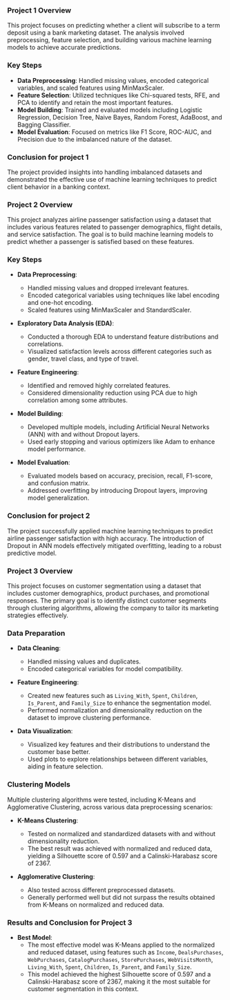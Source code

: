 ### Project 1 Overview

This project focuses on predicting whether a client will subscribe to a term deposit using a bank marketing dataset. The analysis involved preprocessing, feature selection, and building various machine learning models to achieve accurate predictions.

### Key Steps

- **Data Preprocessing**: Handled missing values, encoded categorical variables, and scaled features using MinMaxScaler.
- **Feature Selection**: Utilized techniques like Chi-squared tests, RFE, and PCA to identify and retain the most important features.
- **Model Building**: Trained and evaluated models including Logistic Regression, Decision Tree, Naive Bayes, Random Forest, AdaBoost, and Bagging Classifier.
- **Model Evaluation**: Focused on metrics like F1 Score, ROC-AUC, and Precision due to the imbalanced nature of the dataset.

### Conclusion for project 1

The project provided insights into handling imbalanced datasets and demonstrated the effective use of machine learning techniques to predict client behavior in a banking context.


### Project 2 Overview

This project analyzes airline passenger satisfaction using a dataset that includes various features related to passenger demographics, flight details, and service satisfaction. The goal is to build machine learning models to predict whether a passenger is satisfied based on these features.

### Key Steps

- **Data Preprocessing**:
  - Handled missing values and dropped irrelevant features.
  - Encoded categorical variables using techniques like label encoding and one-hot encoding.
  - Scaled features using MinMaxScaler and StandardScaler.

- **Exploratory Data Analysis (EDA)**:
  - Conducted a thorough EDA to understand feature distributions and correlations.
  - Visualized satisfaction levels across different categories such as gender, travel class, and type of travel.

- **Feature Engineering**:
  - Identified and removed highly correlated features.
  - Considered dimensionality reduction using PCA due to high correlation among some attributes.

- **Model Building**:
  - Developed multiple models, including Artificial Neural Networks (ANN) with and without Dropout layers.
  - Used early stopping and various optimizers like Adam to enhance model performance.

- **Model Evaluation**:
  - Evaluated models based on accuracy, precision, recall, F1-score, and confusion matrix.
  - Addressed overfitting by introducing Dropout layers, improving model generalization.

### Conclusion for project 2

The project successfully applied machine learning techniques to predict airline passenger satisfaction with high accuracy. The introduction of Dropout in ANN models effectively mitigated overfitting, leading to a robust predictive model.

### Project 3 Overview

This project focuses on customer segmentation using a dataset that includes customer demographics, product purchases, and promotional responses. The primary goal is to identify distinct customer segments through clustering algorithms, allowing the company to tailor its marketing strategies effectively.

### Data Preparation

- **Data Cleaning**:
  - Handled missing values and duplicates.
  - Encoded categorical variables for model compatibility.

- **Feature Engineering**:
  - Created new features such as `Living_With`, `Spent`, `Children`, `Is_Parent`, and `Family_Size` to enhance the segmentation model.
  - Performed normalization and dimensionality reduction on the dataset to improve clustering performance.

- **Data Visualization**:
  - Visualized key features and their distributions to understand the customer base better.
  - Used plots to explore relationships between different variables, aiding in feature selection.

### Clustering Models

Multiple clustering algorithms were tested, including K-Means and Agglomerative Clustering, across various data preprocessing scenarios:

- **K-Means Clustering**:
  - Tested on normalized and standardized datasets with and without dimensionality reduction.
  - The best result was achieved with normalized and reduced data, yielding a Silhouette score of 0.597 and a Calinski-Harabasz score of 2367.

- **Agglomerative Clustering**:
  - Also tested across different preprocessed datasets.
  - Generally performed well but did not surpass the results obtained from K-Means on normalized and reduced data.

### Results and Conclusion for Project 3

- **Best Model**:
  - The most effective model was K-Means applied to the normalized and reduced dataset, using features such as `Income`, `DealsPurchases`, `WebPurchases`, `CatalogPurchases`, `StorePurchases`, `WebVisitsMonth`, `Living_With`, `Spent`, `Children`, `Is_Parent`, and `Family_Size`.
  - This model achieved the highest Silhouette score of 0.597 and a Calinski-Harabasz score of 2367, making it the most suitable for customer segmentation in this context.
